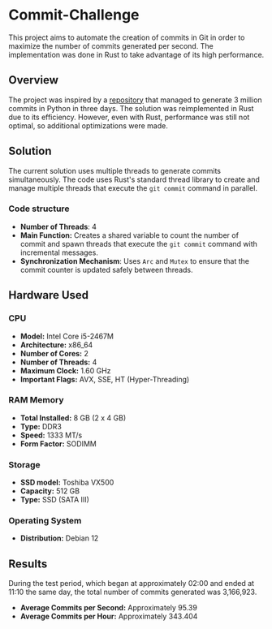 # Commit-Challenge
This project aims to automate the creation of commits in Git in order to maximize the number of commits generated per second. The implementation was done in Rust to take advantage of its high performance.


## Overview
The project was inspired by a [repository](https://github.com/virejdasani/Commited) that managed to generate 3 million commits in Python in three days. The solution was reimplemented in Rust due to its efficiency. However, even with Rust, performance was still not optimal, so additional optimizations were made.


## Solution
The current solution uses multiple threads to generate commits simultaneously. The code uses Rust's standard thread library to create and manage multiple threads that execute the `git commit` command in parallel.

### Code structure
- **Number of Threads**: 4
- **Main Function:** Creates a shared variable to count the number of commit and spawn threads that execute the `git commit` command with incremental messages.
- **Synchronization Mechanism**: Uses `Arc` and `Mutex` to ensure that the commit counter is updated safely between threads.


## Hardware Used
### CPU
- **Model:** Intel Core i5-2467M
- **Architecture:** x86_64
- **Number of Cores:** 2
- **Number of Threads:** 4
- **Maximum Clock:** 1.60 GHz
- **Important Flags:** AVX, SSE, HT (Hyper-Threading)

### RAM Memory
- **Total Installed:** 8 GB (2 x 4 GB)
- **Type:** DDR3
- **Speed:** 1333 MT/s
- **Form Factor:** SODIMM

### Storage
- **SSD model:** Toshiba VX500
- **Capacity:** 512 GB
- **Type:** SSD (SATA III)

### Operating System
- **Distribution:** Debian 12


## Results
During the test period, which began at approximately 02:00 and ended at 11:10 the same day, the total number of commits generated was 3,166,923.
- **Average Commits per Second:** Approximately 95.39
- **Average Commits per Hour:** Approximately 343.404